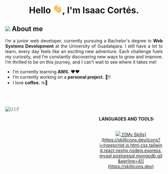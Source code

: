 <h1 align="center">Hello <img src="https://raw.githubusercontent.com/ABSphreak/ABSphreak/master/gifs/Hi.gif" width="30px">, I'm Isaac Cortés.</h1>

## <picture><img src = "https://github.com/7oSkaaa/7oSkaaa/blob/main/Images/about_me.gif?raw=true" width = 30px></picture> About me

<p align="justify">
    I’m a junior web developer, currently pursuing a Bachelor's degree in <b>Web Systems Development</b> at the University of Guadalajara.
    I still have a lot to learn, every day feels like an exciting new adventure. Each challenge fuels my curiosity, and I’m constantly discovering new ways to grow and improve.
    I’m thrilled to be on this journey, and I can’t wait to see where it takes me!
</p>

- I’m currently learning **AWS.** :heart::heart: 
- I’m currently working on a **personal project.** :eyes::bangbang:
- I love **coffee.** :coffee::sparkling_heart:
<br/>
<br/>


<a target="_blank"><img align="left" height="300" width="300" alt="𝙶𝙸𝙵" src="https://github.com/JayantGoel001/JayantGoel001/blob/master/GIF/github.gif"></a>
<br/>

**LANGUAGES AND TOOLS:**  
<br/>
<p align="center">
  <a href="https://skillicons.dev">
      <img src="https://skillicons.dev/icons?i=typescript,js,html,css,tailwind,react,nextjs,nodejs,express,mysql,postgresql,mongodb,git&perline=4" />
    [![My Skills](https://skillicons.dev/icons?i=typescript,js,html,css,tailwind,react,nextjs,nodejs,express,mysql,postgresql,mongodb,git&perline=4)](https://skillicons.dev) 
  </a>
</p>
<br/>
